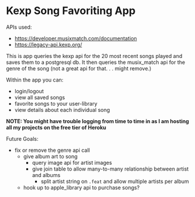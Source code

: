 # Kexp Song Favoriting App

APIs used:
* https://developer.musixmatch.com/documentation
* https://legacy-api.kexp.org/

This is app queries the kexp api for the 20 most recent songs played and saves them to a postgresql db.
It then queries the musix_match api for the genre of the song (not a great api for that. . . might remove.)

Within the app you can:
  - login/logout
  - view all saved songs
  - favorite songs to your user-library
  - view details about each individual song
  
**NOTE: You might have trouble logging from time to time in as I am hosting all my projects on the free tier of Heroku**

Future Goals:
  - fix or remove the genre api call
  	- give album art to song 
		- query image api for artist images
	  - give join table to allow many-to-many relationship between artist and albums
		  - split artist string on `.feat` and allow multiple artists per album
    - hook up to apple_library api to purchase songs?
